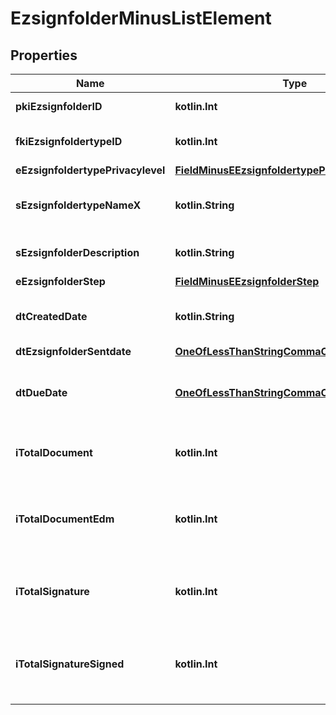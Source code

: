 
# EzsignfolderMinusListElement

## Properties
Name | Type | Description | Notes
------------ | ------------- | ------------- | -------------
**pkiEzsignfolderID** | **kotlin.Int** | The unique ID of the Ezsignfolder | 
**fkiEzsignfoldertypeID** | **kotlin.Int** | The unique ID of the Ezsignfoldertype. | 
**eEzsignfoldertypePrivacylevel** | [**FieldMinusEEzsignfoldertypePrivacylevel**](FieldMinusEEzsignfoldertypePrivacylevel.md) |  | 
**sEzsignfoldertypeNameX** | **kotlin.String** | The name of the Ezsignfoldertype in the language of the requester | 
**sEzsignfolderDescription** | **kotlin.String** | The description of the Ezsign Folder | 
**eEzsignfolderStep** | [**FieldMinusEEzsignfolderStep**](FieldMinusEEzsignfolderStep.md) |  | 
**dtCreatedDate** | **kotlin.String** | The date and time at which the object was created | 
**dtEzsignfolderSentdate** | [**OneOfLessThanStringCommaObjectGreaterThan**](OneOfLessThanStringCommaObjectGreaterThan.md) |  | 
**dtDueDate** | [**OneOfLessThanStringCommaObjectGreaterThan**](OneOfLessThanStringCommaObjectGreaterThan.md) | The date at which no more signature will be accepted on the folder | 
**iTotalDocument** | **kotlin.Int** | The total number of Ezsigndocument in the folder | 
**iTotalDocumentEdm** | **kotlin.Int** | The total number of Ezsigndocument in the folder that were saved in the edm system | 
**iTotalSignature** | **kotlin.Int** | The total number of signature blocks in all Ezsigndocuments in the folder | 
**iTotalSignatureSigned** | **kotlin.Int** | The total number of already signed signature blocks in all Ezsigndocuments in the folder | 



